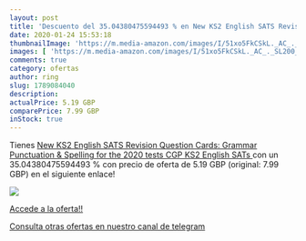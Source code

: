 ```yaml
---
layout: post
title: 'Descuento del 35.04380475594493 % en New KS2 English SATS Revision Question C'
date: 2020-01-24 15:53:18
thumbnailImage: 'https://m.media-amazon.com/images/I/51xo5FkCSkL._AC_._SL200_.jpg'
images: [ 'https://m.media-amazon.com/images/I/51xo5FkCSkL._AC_._SL200_.jpg' ]
comments: true
category: ofertas
author: ring
slug: 1789084040
description:
actualPrice: 5.19 GBP
comparePrice: 7.99 GBP
inStock: true
---
```


Tienes [New KS2 English SATS Revision Question Cards: Grammar  Punctuation & Spelling  for the 2020 tests   CGP KS2 English SATs ](https://www.amazon.com/dp/1789084040/?tag=redken08-20) con un 35.04380475594493 % con precio de oferta de 5.19 GBP (original: 7.99 GBP) en el siguiente enlace!

[![](https://m.media-amazon.com/images/I/51xo5FkCSkL._AC_._SL200_.jpg)](https://www.amazon.com/dp/1789084040/?tag=redken08-20)

[Accede a la oferta!!](https://www.amazon.com/dp/1789084040/?tag=redken08-20)

[Consulta otras ofertas en nuestro canal de telegram](https://t.me/s/ofertas25)
